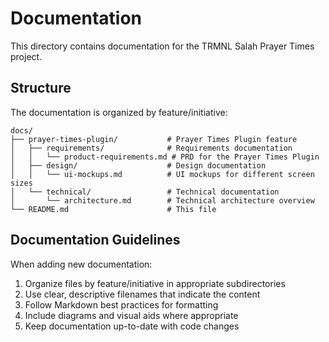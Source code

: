 # Documentation

This directory contains documentation for the TRMNL Salah Prayer Times project.

## Structure

The documentation is organized by feature/initiative:

```
docs/
├── prayer-times-plugin/           # Prayer Times Plugin feature
│   ├── requirements/              # Requirements documentation
│   │   └── product-requirements.md # PRD for the Prayer Times Plugin
│   ├── design/                    # Design documentation
│   │   └── ui-mockups.md          # UI mockups for different screen sizes
│   └── technical/                 # Technical documentation
│       └── architecture.md        # Technical architecture overview
└── README.md                      # This file
```

## Documentation Guidelines

When adding new documentation:

1. Organize files by feature/initiative in appropriate subdirectories
2. Use clear, descriptive filenames that indicate the content
3. Follow Markdown best practices for formatting
4. Include diagrams and visual aids where appropriate
5. Keep documentation up-to-date with code changes
